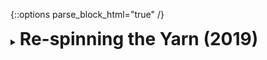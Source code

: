{::options parse_block_html="true" /}
<details>
  <summary><h1 style="display:inline">Re-spinning the Yarn (2019)</h1></summary>

![](assets/images/portfolio/yarn.jpg)

I briefly worked on "Re-spinning the Yarn" at Media Monks (now [Monks](https://www.monks.com)), as a game developer outsourced from [Fantazm](https://www.fantazm.com). The project tells the story of cotton-spinning mills in Hong Kong using Virtual Reality. During the couple of weeks I joined the project for, I was responsible for feature development and bug fixes.

You can read more about the project on the Center for Heritage, Arts and Textile's [website](https://www.mill6chat.org/event/re-spinning-the-yarn-by-mediamonks-3/) and watch a short video about in on [YouTube](https://www.youtube.com/watch?v=uZKWRQeU0RM).

Role: Game Developer
Team size: ~8 people, from different domains
Platform: PC VR, HTC Vice, Leap Motion
Engine/Language: Unity/C#  
Client: CHAT (Center for Heritage, Arts and Textile), Hong Kong
</details>